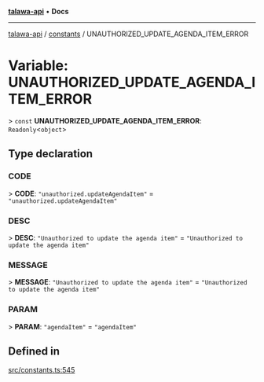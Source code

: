 [**talawa-api**](../../README.md) • **Docs**

***

[talawa-api](../../modules.md) / [constants](../README.md) / UNAUTHORIZED\_UPDATE\_AGENDA\_ITEM\_ERROR

# Variable: UNAUTHORIZED\_UPDATE\_AGENDA\_ITEM\_ERROR

\> `const` **UNAUTHORIZED\_UPDATE\_AGENDA\_ITEM\_ERROR**: `Readonly`\<`object`\>

## Type declaration

### CODE

\> **CODE**: `"unauthorized.updateAgendaItem"` = `"unauthorized.updateAgendaItem"`

### DESC

\> **DESC**: `"Unauthorized to update the agenda item"` = `"Unauthorized to update the agenda item"`

### MESSAGE

\> **MESSAGE**: `"Unauthorized to update the agenda item"` = `"Unauthorized to update the agenda item"`

### PARAM

\> **PARAM**: `"agendaItem"` = `"agendaItem"`

## Defined in

[src/constants.ts:545](https://github.com/PalisadoesFoundation/talawa-api/blob/4a88fe62b20ebda9653c55ae8d39d6c6fac8831f/src/constants.ts#L545)
